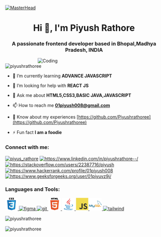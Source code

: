 [![MasterHead](https://firebasestorage.googleapis.com/v0/b/flexi-coding.appspot.com/o/dempgi7-520f8d5f-63d4-4453-8822-dbc149ae27f8.gif?alt=media&token=91c0c7b2-93c3-4029-b011-1a8703c5730d)](https://rishavchanda.io)

<h1 align="center">Hi 👋, I'm Piyush Rathore</h1>
<h3 align="center">A passionate frontend developer based in Bhopal,Madhya Pradesh, INDIA</h3>
<img align="right" alt="Coding" width="400" src="https://cdn.dribbble.com/users/1162077/screenshots/3848914/programmer.gif">


<p align="left"> <img src="https://komarev.com/ghpvc/?username=piyushrathoree&label=Profile%20views&color=0e75b6&style=flat" alt="piyushrathoree" /> </p>

- 🌱 I’m currently learning **ADVANCE JAVASCRIPT**

- 🤝 I’m looking for help with **REACT JS**

- 💬 Ask me about **HTML5,CSS3,BASIC JAVA,JAVASCRIPT**

- 📫 How to reach me **01piyush008@gmail.com**

- 📄 Know about my experiences [https://github.com/Piyushrathoree](https://github.com/Piyushrathoree)

- ⚡ Fun fact **I am a foodie**

<h3 align="left">Connect with me:</h3>
<p align="left">
<a href="https://twitter.com/piyus_rathore" target="blank"><img align="center" src="https://raw.githubusercontent.com/rahuldkjain/github-profile-readme-generator/master/src/images/icons/Social/twitter.svg" alt="piyus_rathore" height="30" width="40" /></a>
<a href="https://linkedin.com/in/https://www.linkedin.com/in/piyushrathore--/" target="blank"><img align="center" src="https://raw.githubusercontent.com/rahuldkjain/github-profile-readme-generator/master/src/images/icons/Social/linked-in-alt.svg" alt="https://www.linkedin.com/in/piyushrathore--/" height="30" width="40" /></a>
<a href="https://stackoverflow.com/users/https://stackoverflow.com/users/22387716/piyush" target="blank"><img align="center" src="https://raw.githubusercontent.com/rahuldkjain/github-profile-readme-generator/master/src/images/icons/Social/stack-overflow.svg" alt="https://stackoverflow.com/users/22387716/piyush" height="30" width="40" /></a>
<a href="https://www.hackerrank.com/https://www.hackerrank.com/profile/01piyush008" target="blank"><img align="center" src="https://raw.githubusercontent.com/rahuldkjain/github-profile-readme-generator/master/src/images/icons/Social/hackerrank.svg" alt="https://www.hackerrank.com/profile/01piyush008" height="30" width="40" /></a>
<a href="https://auth.geeksforgeeks.org/user/https://www.geeksforgeeks.org/user/01piyuvz9j/" target="blank"><img align="center" src="https://raw.githubusercontent.com/rahuldkjain/github-profile-readme-generator/master/src/images/icons/Social/geeks-for-geeks.svg" alt="https://www.geeksforgeeks.org/user/01piyuvz9j/" height="30" width="40" /></a>
</p>

<h3 align="left">Languages and Tools:</h3>
<p align="left"> <a href="https://www.w3schools.com/css/" target="_blank" rel="noreferrer"> <img src="https://raw.githubusercontent.com/devicons/devicon/master/icons/css3/css3-original-wordmark.svg" alt="css3" width="40" height="40"/> </a> <a href="https://www.figma.com/" target="_blank" rel="noreferrer"> <img src="https://www.vectorlogo.zone/logos/figma/figma-icon.svg" alt="figma" width="40" height="40"/> </a> <a href="https://git-scm.com/" target="_blank" rel="noreferrer"> <img src="https://www.vectorlogo.zone/logos/git-scm/git-scm-icon.svg" alt="git" width="40" height="40"/> </a> <a href="https://www.w3.org/html/" target="_blank" rel="noreferrer"> <img src="https://raw.githubusercontent.com/devicons/devicon/master/icons/html5/html5-original-wordmark.svg" alt="html5" width="40" height="40"/> </a> <a href="https://www.java.com" target="_blank" rel="noreferrer"> <img src="https://raw.githubusercontent.com/devicons/devicon/master/icons/java/java-original.svg" alt="java" width="40" height="40"/> </a> <a href="https://developer.mozilla.org/en-US/docs/Web/JavaScript" target="_blank" rel="noreferrer"> <img src="https://raw.githubusercontent.com/devicons/devicon/master/icons/javascript/javascript-original.svg" alt="javascript" width="40" height="40"/> </a> <a href="https://www.mysql.com/" target="_blank" rel="noreferrer"> <img src="https://raw.githubusercontent.com/devicons/devicon/master/icons/mysql/mysql-original-wordmark.svg" alt="mysql" width="40" height="40"/> </a> <a href="https://tailwindcss.com/" target="_blank" rel="noreferrer"> <img src="https://www.vectorlogo.zone/logos/tailwindcss/tailwindcss-icon.svg" alt="tailwind" width="40" height="40"/> </a> </p>

<p><img align="center" src="https://github-readme-stats.vercel.app/api/top-langs?username=piyushrathoree&show_icons=true&locale=en&layout=compact" alt="piyushrathoree" /></p>

<p><img align="center" src="https://github-readme-streak-stats.herokuapp.com/?user=piyushrathoree&" alt="piyushrathoree" /></p>
